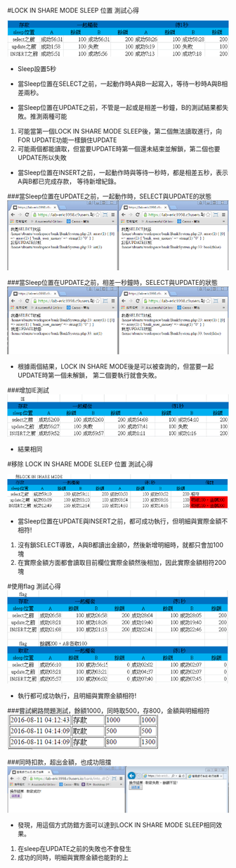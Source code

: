 #LOCK IN SHARE MODE SLEEP 位置 測試心得

![Alt text](https://github.com/xcvsdf852/payment/blob/master/doc/Sleep_test.PNG "測試")


+ Sleep設置5秒

+ 當Sleep位置在SELECT之前，一起動作時A與B一起寫入，等待一秒時A與B相差兩秒。


+ 當Sleep位置在UPDATE之前，不管是一起或是相差一秒鐘，B的測試結果都失敗。推測兩種可能
 1. 可能當第一個LOCK IN SHARE MODE SLEEP後，第二個無法讀取進行，向FOR UPDATE功能一樣鎖住UPDATE
 2. 可能兩個都能讀取，但當要UPDATE時第一個還未結束並解鎖，第二個也要UPDATE所以失敗

+ 當Sleep位置在INSERT之前，一起動作時與等待一秒時，都是相差五秒，表示A與B都已完成存款，
 等待新增紀錄。

###當Sleep位置在UPDATE之前，一起動作時，SELECT與UPDATE的狀態
![Alt text](https://github.com/xcvsdf852/payment/blob/master/doc/update.PNG "一起動作時")

###當Sleep位置在UPDATE之前，相差一秒鐘時，SELECT與UPDATE的狀態
![Alt text](https://github.com/xcvsdf852/payment/blob/master/doc/update-diff1s.PNG "相差一秒鐘時")

+ 根據兩個結果，LOCK IN SHARE MODE後是可以被查詢的，但當要一起UPDATE時第一個未解鎖，
 第二個要執行就會失敗。

###增加IE測試
![Alt text](https://github.com/xcvsdf852/payment/blob/master/doc/IE_test.PNG "相差一秒鐘時")
+ 結果相同

#移除 LOCK IN SHARE MODE SLEEP 位置 測試心得

![Alt text](https://github.com/xcvsdf852/payment/blob/master/doc/delete_LOCK_IN_SHARE_MODE.PNG "移除 LOCK IN SHARE MODE SLEEP")

+ 當Sleep位置在UPDATE與INSERT之前，都可成功執行，但明細與實際金額不相符!
 1. 沒有鎖SELECT導致，A與B都讀出金額0，然後新增明細時，就都只會加100塊
 2. 在實際金額方面都會讀取目前欄位實際金額然後相加，因此實際金額相符200塊


#使用flag 測試心得
![Alt text](https://github.com/xcvsdf852/payment/blob/master/doc/flag_test_sleep.PNG "sleep測試結果")
+ 執行都可成功執行，且明細與實際金額相符!

###嘗試網路問題測試，餘額1000，同時取500，存800，金額與明細相符
![Alt text](https://github.com/xcvsdf852/payment/blob/master/doc/flag_deposit_withdrawals.PNG "sleep測試結果")

###同時扣款，超出金額，也成功阻擋
![Alt text](https://github.com/xcvsdf852/payment/blob/master/doc/flag.PNG "超出金額測試")

+ 發現，用這個方式防錯方面可以達到LOCK IN SHARE MODE SLEEP相同效果。
 1. 在sleep在UPDATE之前的失敗也不會發生
 2. 成功的同時，明細與實際金額也能對的上